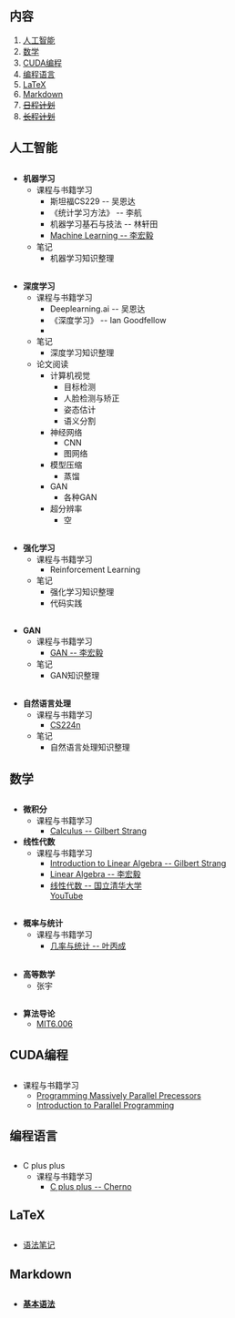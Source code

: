 ## 内容
  1. [人工智能](#人工智能)
  2. [数学](#数学)
  3. [CUDA编程](#CUDA编程)
  4. [编程语言](#编程语言)
  5. [LaTeX](#LaTeX)
  6. [Markdown](#Markdown)
  7. [~~日程计划~~](https://github.com/Sierkinhane/AboutSierkinhane/blob/master/Schedule/Daily%20Works.md)
  8. [~~长程计划~~](https://github.com/Sierkinhane/AboutSierkinhane/blob/master/Schedule/Plan.md)

## 人工智能  
  ##
-  **机器学习**  
   - 课程与书籍学习  
     - 斯坦福CS229 -- 吴恩达  
     - 《统计学习方法》 -- 李航  
     - 机器学习基石与技法 -- 林轩田  
     - [Machine Learning -- 李宏毅](https://www.youtube.com/channel/UC2ggjtuuWvxrHHHiaDH1dlQ)  
   - 笔记  
     - 机器学习知识整理
  ##
- **深度学习**  
  - 课程与书籍学习  
    - Deeplearning.ai -- 吴恩达  
    - 《深度学习》 -- Ian Goodfellow  
    - 
  - 笔记  
    - 深度学习知识整理
  - 论文阅读
    - 计算机视觉
      - 目标检测
      - 人脸检测与矫正
      - 姿态估计
      - 语义分割
    - 神经网络
      - CNN
      - 图网络
    - 模型压缩
      - 蒸馏
    - GAN
      - 各种GAN
    - 超分辨率
      - 空
  ##  
- **强化学习**  
  - 课程与书籍学习  
    - Reinforcement Learning  
  - 笔记  
    - 强化学习知识整理
    - 代码实践 
  ##  
- **GAN**  
  - 课程与书籍学习  
    - [GAN -- 李宏毅](https://www.youtube.com/watch?v=DQNNMiAP5lw&list=PLJV_el3uVTsMq6JEFPW35BCiOQTsoqwNw)  
  - 笔记  
    - GAN知识整理
  ##  
- **自然语言处理**  
  - 课程与书籍学习  
    - [CS224n](https://www.bilibili.com/video/av41393758?from=search&seid=5267357694303328164)
  - 笔记  
    - 自然语言处理知识整理

## 数学  
##
- **微积分**
  - 课程与书籍学习
    - [Calculus -- Gilbert Strang](http://open.163.com/special/opencourse/weijifen.html)
- **线性代数**  
  - 课程与书籍学习  
    - [Introduction to Linear Algebra -- Gilbert Strang](http://open.163.com/special/opencourse/daishu.html)
    - [Linear Algebra -- 李宏毅](https://www.youtube.com/watch?v=uUrt8xgdMbs&list=PLJV_el3uVTsNmr39gwbyV-0KjULUsN7fW)  
    - [线性代数 -- 国立清华大学](http://ocw.nthu.edu.tw/ocw/index.php?page=course&cid=89&)  
      [YouTube](https://www.youtube.com/watch?v=JweNac3_lU8&list=PLS0SUwlYe8cyRDu_tp_8hP5oF7qHvwyoE)
  ##
- **概率与统计**  
  - 课程与书籍学习
    - [几率与统计 -- 叶丙成](https://www.youtube.com/watch?v=GwSEguqJj6U)  
  ##
- **高等数学**  
  - 张宇  
  ##
- **算法导论**
  - [MIT6.006](https://www.bilibili.com/video/av11928034/?spm_id_from=333.788.videocard.2)
      
## CUDA编程
##
  - 课程与书籍学习
    - [Programming Massively Parallel Precessors](http://digilib.stmik-banjarbaru.ac.id/data.bc/18.%20Programming/2013%20Programming%20Massively%20Parallel%20Processors%20A%20Hands-on%20Approach%202nd.pdf)
    - [Introduction to Parallel Programming](https://www.youtube.com/watch?v=F620ommtjqk)
## 编程语言
##
  - C plus plus
    - 课程与书籍学习
      - [C plus plus -- Cherno](https://www.youtube.com/watch?v=18c3MTX0PK0&list=PLlrATfBNZ98dudnM48yfGUldqGD0S4FFb)
## LaTeX
##
  - [语法笔记](https://github.com/Sierkinhane/AboutSierkinhane/blob/master/Latex/LaTeX%E7%AC%94%E8%AE%B0.md)
## Markdown
##
  - **[基本语法](https://github.com/Sierkinhane/AboutSierkinhane/blob/master/Markdown/Markdown.md)**
